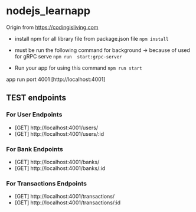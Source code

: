 # nodejs_learnapp
Origin from https://codingisliving.com
   

- install npm for all library file from package.json file
`npm install`

- must be run the following command for background -> because of used for gRPC serve
`npm run  start:grpc-server`

- Run your app for using this command
`npm run start`

app run port 4001 [http://localhost:4001]

## TEST endpoints

### For User Endpoints
+ [GET] http://localhost:4001/users/
+ [GET] http://localhost:4001/users/:id


### For Bank Endpoints
+ [GET] http://localhost:4001/banks/
+ [GET] http://localhost:4001/banks/:id



### For Transactions Endpoints
+ [GET] http://localhost:4001/transactions/
+ [GET] http://localhost:4001/transactions/:id
